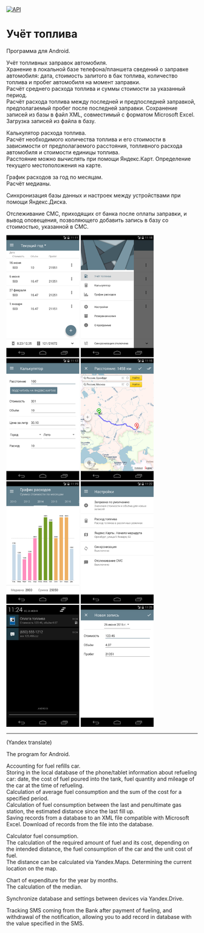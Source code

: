 [![API](https://img.shields.io/badge/API-28%2B-brightgreen.svg?style=flat)](https://android-arsenal.com/api?level=28)
# Учёт топлива
Программа для Android.

Учёт топливных заправок автомобиля.<br>
Хранение в локальной базе телефона/планшета сведений о заправке автомобиля: дата, стоимость залитого в бак топлива, количество топлива и пробег автомобиля на момент заправки.<br>
Расчёт среднего расхода топлива и суммы стоимости за указанный период.<br>
Расчёт расхода топлива между последней и предпоследней заправкой, предполагаемый пробег после последней заправки.
Сохранение записей из базы в файл XML, совместимый с форматом Microsoft Excel. Загрузка записей из файла в базу.

Калькулятор расхода топлива.<br>
Расчёт необходимого количества топлива и его стоимости в зависимости от предполагаемого расстояния, топливного расхода автомобиля и стоимости единицы топлива.<br>
Расстояние можно вычислять при помощи Яндекс.Карт. Определение текущего местоположения на карте.

График расходов за год по месяцам.<br>
Расчёт медианы.

Синхронизация базы данных и настроек между устройствами при помощи Яндекс.Диска.

Отслеживание СМС, приходящих от банка после оплаты заправки, и вывод оповещения, позволяющего добавить запись в базу со стоимостью, указанной в СМС.

<img src="screenshots/Screenshot 01.1.png" width="192">
<img src="screenshots/Screenshot 01.2.png" width="192">
<img src="screenshots/Screenshot 02.png" width="192">
<img src="screenshots/Screenshot 03.png" width="192">
<img src="screenshots/Screenshot 04.png" width="192">
<img src="screenshots/Screenshot 05.png" width="192">
<img src="screenshots/Screenshot 06.png" width="192">
<img src="screenshots/Screenshot 07.png" width="192">

------------------------------------------------------------
(Yandex translate)

The program for Android.

Accounting for fuel refills car.<br>
Storing in the local database of the phone/tablet information about refueling car: date, the cost of fuel poured into the tank, fuel quantity and mileage of the car at the time of refueling.<br>
Calculation of average fuel consumption and the sum of the cost for a specified period.<br>
Calculation of fuel consumption between the last and penultimate gas station, the estimated distance since the last fill up.<br>
Saving records from a database to an XML file compatible with Microsoft Excel. Download of records from the file into the database.

Calculator fuel consumption.<br>
The calculation of the required amount of fuel and its cost, depending on the intended distance, the fuel consumption of the car and the unit cost of fuel.<br>
The distance can be calculated via Yandex.Maps. Determining the current location on the map.

Chart of expenditure for the year by months.<br>
The calculation of the median.

Synchronize database and settings between devices via Yandex.Drive.

Tracking SMS coming from the Bank after payment of fueling, and withdrawal of the notification, allowing you to add record in database with the value specified in the SMS.
